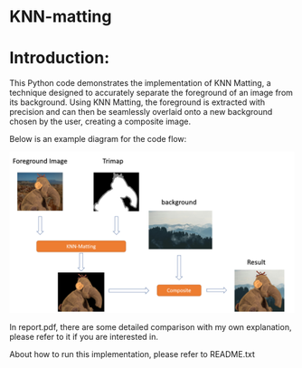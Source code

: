 # KNN-matting

# Introduction:

This Python code demonstrates the implementation of KNN Matting, a technique designed to accurately separate the foreground of an image from its background. Using KNN Matting, the foreground is extracted with precision and can then be seamlessly overlaid onto a new background chosen by the user, creating a composite image.

Below is an example diagram for the code flow:

![image](Sample.png)

 
  
In report.pdf, there are some detailed comparison with my own explanation, please refer to it if you are interested in.
  
About how to run this implementation, please refer to README.txt
  
  
  

